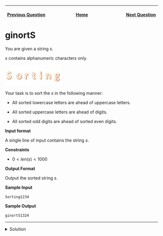 | <img width=1000>[Previous Question](https://github.com/Kevin-Lago/python-hackerrank-solutions/tree/main/src/built_ins/any_or_all)</img> | <img width=1000>[Home](https://github.com/Kevin-Lago/python-hackerrank-solutions)</img> | <img width=1000>[Next Question](https://github.com/Kevin-Lago/python-hackerrank-solutions/tree/main/src/python_functional/map_and_lambda_function)</img> |
|:---|:---:|---:|

# ginortS

You are given a string $s$.

$s$ contains alphanumeric characters only.

![SortingGif](1.gif)

Your task is to sort the $s$ in the following manner:

- All sorted lowercase letters are ahead of uppercase letters.

- All sorted uppercase letters are ahead of digits.

- All sorted odd digits are ahead of sorted even digits.

__Input format__

A single line of input contains the string $s$.

__Constraints__

- $0 < len(s) < 1000$

__Output Format__

Output the sorted string $s$.

__Sample Input__

```
Sorting1234
```

__Sample Output__

```
ginortS1324
```

---

<details><summary>Solution</summary>
    
```python
import re

if __name__ == '__main__':
    s = input()

    lowercase = sorted("".join(c for c in re.findall(r"[a-z]", s)))
    uppercase = sorted("".join(c for c in re.findall(r"[A-Z]", s)))
    digits = sorted([c for c in re.findall(r"[0-9]", s)])
    digits = sorted([c for c in digits], key=lambda i: int(i) % 2 == 0)

    print("".join(lowercase + uppercase + digits))
```
</details>

